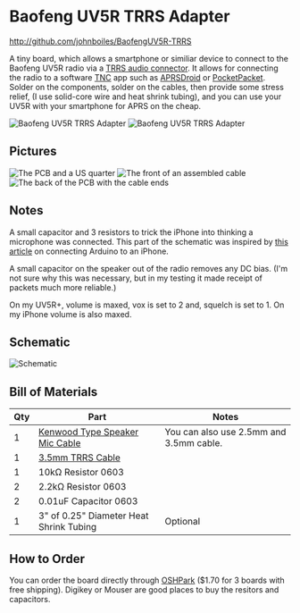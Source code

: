 Baofeng UV5R TRRS Adapter
=========================
http://github.com/johnboiles/BaofengUV5R-TRRS

A tiny board, which allows a smartphone or similiar device to connect to the Baofeng UV5R radio via a [TRRS audio connector](https://en.wikipedia.org/wiki/Phone_connector_%28audio%29#TRRS_standards). It allows for connecting the radio to a software [TNC](https://en.wikipedia.org/wiki/Terminal_node_controller) app such as [APRSDroid](http://aprsdroid.org/) or [PocketPacket](https://itunes.apple.com/us/app/pocketpacket/id336500866?mt=8). Solder on the components, solder on the cables, then provide some stress relief, (I use solid-core wire and heat shrink tubing), and you can use your UV5R with your smartphone for APRS on the cheap.

![Baofeng UV5R TRRS Adapter](http://johnboiles.s3.amazonaws.com/Screenshots/BaofengUV5R-TRRS-r3-Front.png)
![Baofeng UV5R TRRS Adapter](http://johnboiles.s3.amazonaws.com/Screenshots/BaofengUV5R-TRRS-r3-Back.png)

Pictures
--------

![The PCB and a US quarter](https://johnboiles.s3.amazonaws.com/Screenshots/BaofengUV5R-TRRS/r3-PCB-Quarter.jpg)
![The front of an assembled cable](https://johnboiles.s3.amazonaws.com/Screenshots/BaofengUV5R-TRRS/r3-Cable-Front.jpg)
![The back of the PCB with the cable ends](https://johnboiles.s3.amazonaws.com/Screenshots/BaofengUV5R-TRRS/r3-Full-Cable.jpg)

Notes
-----
A small capacitor and 3 resistors to trick the iPhone into thinking a microphone was connected. This part of the schematic was inspired by [this article](http://www.creativedistraction.com/demos/sensor-data-to-iphone-through-the-headphone-jack-using-arduino/) on connecting Arduino to an iPhone.

A small capacitor on the speaker out of the radio removes any DC bias. (I'm not sure why this was necessary, but in my testing it made receipt of packets much more reliable.)

On my UV5R+, volume is maxed, vox is set to 2 and, squelch is set to 1. On my iPhone volume is also maxed.

Schematic
---------
![Schematic](http://johnboiles.s3.amazonaws.com/Screenshots/BaofengUV5R-TRRS-r2-Schematic.png)

Bill of Materials
-----------------
| Qty | Part                                                                                                 | Notes                                   |
|-----|------------------------------------------------------------------------------------------------------|-----------------------------------------|
| 1   | [Kenwood Type Speaker Mic Cable](https://www.argentdata.com/catalog/product_info.php?products_id=70) | You can also use 2.5mm and 3.5mm cable. |
| 1   | [3.5mm TRRS Cable](http://amzn.com/B00FJEGXLW)                                                       |                                         |
| 1   | 10kΩ Resistor 0603                                                                                   |                                         |
| 2   | 2.2kΩ Resistor 0603                                                                                  |                                         |
| 2   | 0.01uF Capacitor 0603                                                                                |                                         |
| 1   | 3" of 0.25" Diameter Heat Shrink Tubing                                                              | Optional                                |

How to Order
------------
You can order the board directly through [OSHPark](http://oshpark.com/shared_projects/qy523INb) ($1.70 for 3 boards with free shipping). Digikey or Mouser are good places to buy the resitors and capacitors.
